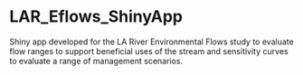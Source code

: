 # LAR_Eflows_ShinyApp
Shiny app developed for the LA River Environmental Flows study to evaluate flow ranges to support beneficial uses of the stream and sensitivity curves to evaluate a range of management scenarios. 
